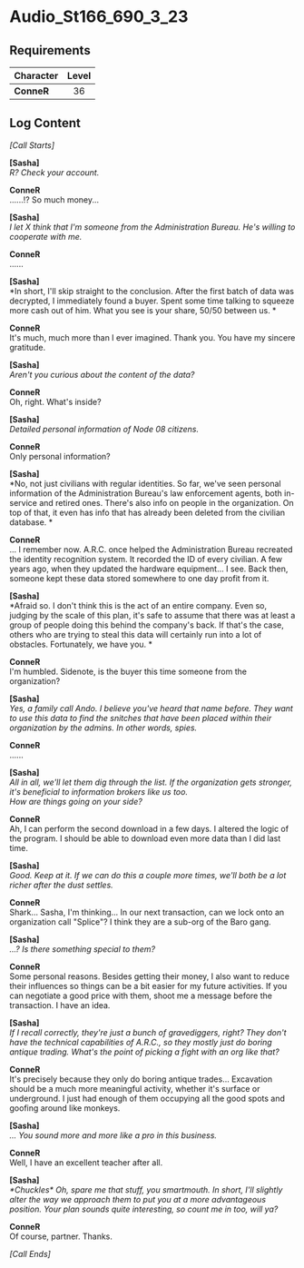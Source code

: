 # Audio_St166_690_3_23
## Requirements
|Character |Level|
|----------|:---:|
|**ConneR**| 36  |

## Log Content
*[Call Starts]*

**[Sasha]**<br>
*R? Check your account.*

**ConneR**<br>
......!? So much money...

**[Sasha]**<br>
*I let X think that I'm someone from the Administration Bureau. He's willing to cooperate with me.*

**ConneR**<br>
......

**[Sasha]**<br>
*In short, I'll skip straight to the conclusion. After the first batch of data was decrypted, I immediately found a buyer. Spent some time talking to squeeze more cash out of him. What you see is your share, 50/50 between us. *

**ConneR**<br>
It's much, much more than I ever imagined. Thank you. You have my sincere gratitude.

**[Sasha]**<br>
*Aren't you curious about the content of the data?*

**ConneR**<br>
Oh, right. What's inside?

**[Sasha]**<br>
*Detailed personal information of Node 08 citizens.*

**ConneR**<br>
Only personal information?

**[Sasha]**<br>
*No, not just civilians with regular identities. So far, we've seen personal information of the Administration Bureau's law enforcement agents, both in\-service and retired ones. There's also info on people in the organization. On top of that, it even has info that has already been deleted from the civilian database. *

**ConneR**<br>
... I remember now. A.R.C. once helped the Administration Bureau recreated the identity recognition system. It recorded the ID of every civilian. A few years ago, when they updated the hardware equipment... I see. Back then, someone kept these data stored somewhere to one day profit from it. 

**[Sasha]**<br>
*Afraid so. I don't think this is the act of an entire company. Even so, judging by the scale of this plan, it's safe to assume that there was at least a group of people doing this behind the company's back. If that's the case, others who are trying to steal this data will certainly run into a lot of obstacles. Fortunately, we have you. *

**ConneR**<br>
I'm humbled. Sidenote, is the buyer this time someone from the organization?

**[Sasha]**<br>
*Yes, a family call Ando. I believe you've heard that name before. They want to use this data to find the snitches that have been placed within their organization by the admins. In other words, spies.*

**ConneR**<br>
......

**[Sasha]**<br>
*All in all, we'll let them dig through the list. If the organization gets stronger, it's beneficial to information brokers like us too.<br>
How are things going on your side?*

**ConneR**<br>
Ah, I can perform the second download in a few days. I altered the logic of the program. I should be able to download even more data than I did last time.

**[Sasha]**<br>
*Good. Keep at it. If we can do this a couple more times, we'll both be a lot richer after the dust settles.*

**ConneR**<br>
Shark... Sasha, I'm thinking... In our next transaction, can we lock onto an organization call "Splice"? I think they are a sub\-org of the Baro gang.

**[Sasha]**<br>
*...? Is there something special to them?*

**ConneR**<br>
Some personal reasons. Besides getting their money, I also want to reduce their influences so things can be a bit easier for my future activities. If you can negotiate a good price with them, shoot me a message before the transaction. I have an idea.

**[Sasha]**<br>
*If I recall correctly, they're just a bunch of gravediggers, right? They don't have the technical capabilities of A.R.C., so they mostly just do boring antique trading. What's the point of picking a fight with an org like that?*

**ConneR**<br>
It's precisely because they only do boring antique trades... Excavation should be a much more meaningful activity, whether it's surface or underground. I just had enough of them occupying all the good spots and goofing around like monkeys.

**[Sasha]**<br>
*... You sound more and more like a pro in this business.*

**ConneR**<br>
Well, I have an excellent teacher after all.

**[Sasha]**<br>
*\*Chuckles\* Oh, spare me that stuff, you smartmouth. In short, I'll slightly alter the way we approach them to put you at a more advantageous position. Your plan sounds quite interesting, so count me in too, will ya?*

**ConneR**<br>
Of course, partner. Thanks.

*[Call Ends]*